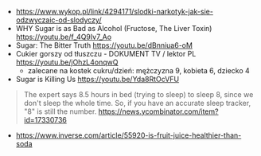 - https://www.wykop.pl/link/4294171/slodki-narkotyk-jak-sie-odzwyczaic-od-slodyczy/
- WHY Sugar is as Bad as Alcohol (Fructose, The Liver Toxin) https://youtu.be/f_4Q9Iv7_Ao
- Sugar: The Bitter Truth https://youtu.be/dBnniua6-oM
- Cukier gorszy od tłuszczu - DOKUMENT TV / lektor PL https://youtu.be/jOhzL4onqwQ
  - zalecane na kostek cukru/dzień: mężczyzna 9, kobieta 6, dziecko 4
- Sugar is Killing Us https://youtu.be/Yda8RtOcVFU

>The expert says 8.5 hours in bed (trying to sleep) to sleep 8, since we don't sleep the whole time.
>So, if you have an accurate sleep tracker, "8" is still the number.
>https://news.ycombinator.com/item?id=17330736

- https://www.inverse.com/article/55920-is-fruit-juice-healthier-than-soda
